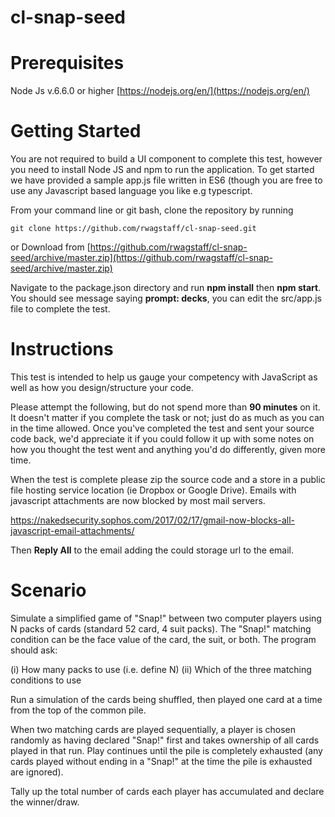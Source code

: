 # cl-snap-seed

# Prerequisites 

Node Js v.6.6.0 or higher [https://nodejs.org/en/](https://nodejs.org/en/)


# Getting Started

You are not required to build a UI component to complete this test, however you need to install Node JS and npm to run the application. To get started we have provided a sample app.js file written in ES6 (though you are free to use any Javascript based language you like e.g typescript.

From your command line or git bash, clone the repository by running 

```git clone https://github.com/rwagstaff/cl-snap-seed.git```

or Download from [https://github.com/rwagstaff/cl-snap-seed/archive/master.zip](https://github.com/rwagstaff/cl-snap-seed/archive/master.zip)

Navigate to the package.json directory and run **npm install** then **npm start**. You should see message saying **prompt: decks**, you can edit the src/app.js file to complete the test.

# Instructions

This test is intended to help us gauge your competency with JavaScript as well as how you design/structure your code.
 
Please attempt the following, but do not spend more than **90 minutes** on it. It doesn't matter if you complete the task or not; just do as much as you can in the time allowed. Once you've completed the test and sent your source code back, we'd appreciate it if you could follow it up with some notes on how you thought the test went and anything you'd do differently, given more time.
 

When the test is complete please zip the source code and a store in a public file hosting service location (ie Dropbox or Google Drive). Emails with javascript attachments are now blocked by most mail servers. 

https://nakedsecurity.sophos.com/2017/02/17/gmail-now-blocks-all-javascript-email-attachments/
 
Then **Reply All** to the email adding the could storage url to the email.

# Scenario

Simulate a simplified game of "Snap!" between two computer players using N packs of cards (standard 52 card, 4 suit packs). The "Snap!" matching condition can be the face value of the card, the suit, or both. The program should ask:
 
(i)                  How many packs to use (i.e. define N)
(ii)                Which of the three matching conditions to use
 
Run a simulation of the cards being shuffled, then played one card at a time from the top of the common pile.
 
When two matching cards are played sequentially, a player is chosen randomly as having declared "Snap!" first and takes ownership of all cards played in that run. Play continues until the pile is completely exhausted (any cards played without ending in a "Snap!" at the time the pile is exhausted are ignored).
 
Tally up the total number of cards each player has accumulated and declare the winner/draw.